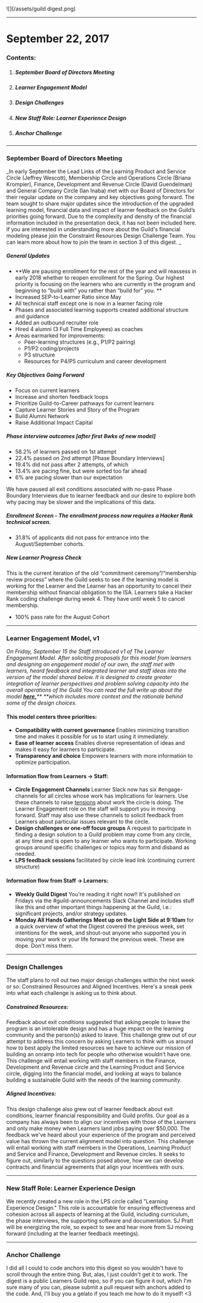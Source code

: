 ![](/assets/guild digest.png)

---

# September 22, 2017

### Contents:

1. ##### September Board of Directors Meeting
2. ##### Learner Engagement Model
3. ##### Design Challenges
4. ##### New Staff Role: Learner Experience Design
5. ##### Anchor Challenge

---

### September Board of Directors Meeting

_In early September the Lead Links of the Learning Product and Service Circle \(Jeffrey Wescott\), Membership Circle and Operations Circle \(Briana Krompier\), Finance, Development and Revenue Circle \(David Guendelman\) and General Company Circle \(Ian Inaba\)  met with our Board of Directors for their regular update on the company and key objectives going forward. The team sought to share major updates since the introduction of the upgraded learning model, financial data and impact of learner feedback on the Guild’s priorities going forward. Due to the complexity and density of the financial information included in the presentation deck, it has not been included here. If you are interested in understanding more about the Guild's financial modeling please join the Constraint Resources Design Challenge Team. You can learn more about how to join the team in section 3 of this digest.   _

##### General Updates

* **We are pausing enrollment for the rest of the year and will reassess in early 2018 whether to reopen enrollment for the Spring. Our highest priority is focusing on the learners who are currently in the program and beginning to “build with” you rather than “build for” you.  **
* Increased SEP-to-Learner Ratio since May
* All technical staff except one is now in a learner facing role
* Phases and associated learning supports created additional structure and guidance
* Added an outbound recruiter role
* Hired 4 alumni \(3 Full Time Employees\) as coaches
* Areas earmarked for improvements: 
  * Peer-learning structures \(e.g., P1/P2 pairing\)
  * P1/P2 coding/projects 
  * P3 structure
  * Resources for P4/P5 curriculum and career development

##### Key Objectives Going Forward

* Focus on current learners
* Increase and shorten feedback loops
* Prioritize Guild-to-Career pathways for current learners
* Capture Learner Stories and Story of the Program
* Build Alumni Network
* Raise Additional Impact Capital

##### Phase interview outcomes \[after first 8wks of new model\]

* 58.2% of learners passed on 1st attempt
* 22.4% passed on 2nd attempt \[Phase Boundary Interviews\]
* 19.4% did not pass after 2 attempts, of which
* 13.4% are pacing fine, but were sorted too far ahead
* 6% are pacing slower than our expectation

We have paused all exit conditions associated with no-pass Phase Boundary Interviews due to learner feedback and our desire to explore both why pacing may be slower and the implications of this data.

##### Enrollment Screen - The enrollment process now requires a Hacker Rank technical screen.

* 31.8% of applicants did not pass for entrance into the August/September cohorts.

##### New Learner Progress Check

This is the current iteration of the old “commitment ceremony”/“membership review process” where the Guild seeks to see if the learning model is working for the Learner and the Learner has an opportunity to cancel their membership without financial obligation to the ISA. Learners take a Hacker Rank coding challenge during week 4. They have until week 5 to cancel membership.

* 100% pass rate for the August Cohort 

---

### Learner Engagement Model, v1

_On Friday, September 15 the Staff introduced v1 of The Learner Engagement Model. After soliciting proposals for this model from learners and designing an engagement model of our own, the staff met with learners, heard feedback and integrated learner and staff ideas into the version of the model shared below. It is designed to create greater integration of learner perspectives and problem solving capacity into the overall operations of the Guild You can read the full write up about the model _[_**here,**_](https://slack-files.com/T3ZNAQTAP-F7500BDU6-14d8f46fce)_** **which includes more context and the rationale behind some of the design choices._

#### **This model centers three priorities:**

* **Compatibility with current governance**
  Enables minimizing transition time and makes it possible for us to start using it immediately.
* **Ease of learner access**
  Enables diverse representation of ideas and makes it easy for learners to participate.
* **Transparency and choice**
  Empowers learners with more information to optimize participation.

#### **Information flow from Learners → Staff:**

* **Circle Engagement Channels**
  Learner Slack now has six \#engage-channels for all circles whose work has implications for learners. Use these channels to raise [tensions](http://wiki.holacracy.org/index.php?title=Tension) about work the circle is doing. The Learner Engagement role on the staff will support you in moving forward. Staff may also use these channels to solicit feedback from Learners about particular issues relevant to the circle.
* **Design challenges or one-off focus groups**
  A request to participate in finding a design solution to a Guild problem may come from any circle, at any time and is open to any learner who wants to participate. Working groups around specific challenges or topics may form and disband as needed.
* **LPS feedback sessions**
   facilitated by circle lead link \(continuing current structure\)

#### **Information flow from Staff → Learners:**

* **Weekly Guild Digest**
  You're reading it right now!! It's published on Fridays via the \#guild-announcements Slack Channel and includes stuff like this and other important things happening at the Guild, i.e.: significant projects, and/or strategy updates.
* **Monday All Hands Gatherings**
  **Meet up on the Light Side at 9:10am** for a quick overview of what the Digest covered the previous week, set intentions for the week, and shout-out anyone who supported you in moving your work or your life forward the previous week. These are dope. Don't miss them.

---

### Design Challenges

The staff plans to roll out two major design challenges within the next week or so: Constrained Resources and Aligned Incentives. Here's a sneak peek into what each challenge is asking us to think about.

##### Constrained Resources:

Feedback about exit conditions suggested that asking people to leave the program is an intolerable design and has a huge impact on the learning community and the person\(s\) asked to leave. This challenge grew out of our attempt to address this concern by asking Learners to think with us around how to best apply the limited resources we have to achieve our mission of building an onramp into tech for people who otherwise wouldn't have one. This challenge will entail working with staff members in the Finance, Development and Revenue circle and the Learning Product and Service circle, digging into the financial model, and looking at ways to balance building a sustainable Guild with the needs of the learning community.

##### Aligned Incentives:

This design challenge also grew out of learner feedback about exit conditions, learner financial responsibility and Guild profits. Our goal as a company has always been to align our incentives with those of the Learners and only make money when Learners land jobs paying over $50,000. The feedback we've heard about your experience of the program and perceived value has thrown the current alignment model into question. This challenge will entail working with staff members in the Operations, Learning Product and Service and Finance, Development and Revenue circles. It seeks to figure out, similarly to the questions posed above, how we can develop contracts and financial agreements that align your incentives with ours.

---

### New Staff Role: Learner Experience Design

We recently created a new role in the LPS circle called "Learning Experience Design." This role is accountable for ensuring effectiveness and cohesion across all aspects of learning at the Guild, including curriculum, the phase interviews, the supporting software and documentation. SJ Pratt will be energizing the role, so expect to see and hear more from SJ moving forward \(including at the learner feedback meetings\).

---

### Anchor Challenge

I did all I could to code anchors into this digest so you wouldn't have to scroll through the entire thing. But, alas, I just couldn't get it to work. The digest is a public Learners Guild repo, so if you can figure it out, which I'm sure  many of you can, please submit a pull request with anchors added to the code. And, I'll buy you a gelato if you teach me how to do it myself! &lt;3 



